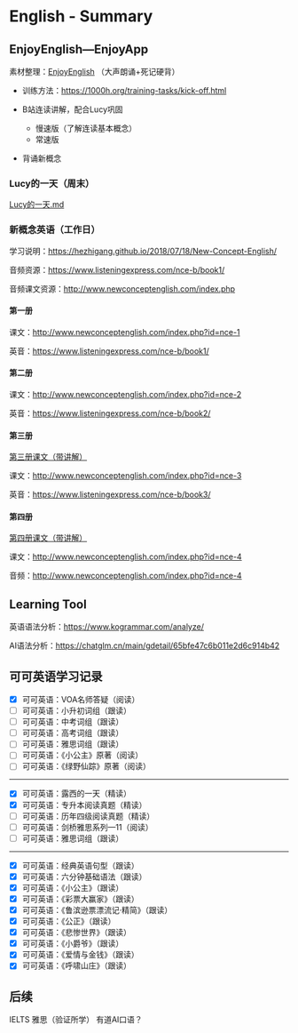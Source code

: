 # English - Summary

## EnjoyEnglish—EnjoyApp

素材整理：[EnjoyEnglish](EnjoyEnglish) （大声朗诵+死记硬背）

- 训练方法：https://1000h.org/training-tasks/kick-off.html
- B站连读讲解，配合Lucy巩固
  - 慢速版（了解连读基本概念）
  - 常速版

- 背诵新概念

### Lucy的一天（周末）

 [Lucy的一天.md](Lucy的一天.md) 

### 新概念英语（工作日）

学习说明：https://hezhigang.github.io/2018/07/18/New-Concept-English/

音频资源：https://www.listeningexpress.com/nce-b/book1/

音频课文资源：http://www.newconceptenglish.com/index.php

#### 第一册

课文：http://www.newconceptenglish.com/index.php?id=nce-1

英音：https://www.listeningexpress.com/nce-b/book1/

#### 第二册

课文：http://www.newconceptenglish.com/index.php?id=nce-2

英音：https://www.listeningexpress.com/nce-b/book2/

#### 第三册

[第三册课文（带讲解）](NewConceptEnglish/第三册课文/Lesson-1-A-puma-at-large-逃遁的美洲狮.md) 

课文：http://www.newconceptenglish.com/index.php?id=nce-3

英音：https://www.listeningexpress.com/nce-b/book3/

#### 第四册

[第四册课文（带讲解）](NewConceptEnglish/第四册课文/Lesson-1-Finding-fossil-man-发现化石人.md) 

课文：http://www.newconceptenglish.com/index.php?id=nce-4

音频：http://www.newconceptenglish.com/index.php?id=nce-4

## Learning Tool

英语语法分析：https://www.kogrammar.com/analyze/

AI语法分析：https://chatglm.cn/main/gdetail/65bfe47c6b011e2d6c914b42

## 可可英语学习记录

- [x] 可可英语：VOA名师答疑（阅读）
- [ ] 可可英语：小升初词组（跟读）
- [ ] 可可英语：中考词组（跟读）
- [ ] 可可英语：高考词组（跟读）
- [ ] 可可英语：雅思词组（跟读）
- [ ] 可可英语：《小公主》原著（阅读）
- [ ] 可可英语：《绿野仙踪》原著（阅读）

---

- [x] 可可英语：露西的一天（精读）
- [x] 可可英语：专升本阅读真题（精读）
- [ ] 可可英语：历年四级阅读真题（精读）
- [ ] 可可英语：剑桥雅思系列—11（阅读）
- [ ] 可可英语：雅思词组（跟读）

---

- [x] 可可英语：经典英语句型（跟读）
- [x] 可可英语：六分钟基础语法（跟读）
- [x] 可可英语：《小公主》（跟读）
- [x] 可可英语：《彩票大赢家》（跟读）
- [x] 可可英语：《鲁滨逊票漂流记·精简》（跟读）
- [x] 可可英语：《公正》（跟读）
- [x] 可可英语：《悲惨世界》（跟读）
- [x] 可可英语：《小爵爷》（跟读）
- [x] 可可英语：《爱情与金钱》（跟读）
- [x] 可可英语：《呼啸山庄》（跟读）

## 后续

IELTS 雅思（验证所学）
有道AI口语？